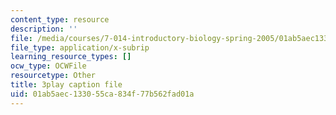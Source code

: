 ```yaml
---
content_type: resource
description: ''
file: /media/courses/7-014-introductory-biology-spring-2005/01ab5aec133055ca834f77b562fad01a_uQRTFmC5_GA.vtt
file_type: application/x-subrip
learning_resource_types: []
ocw_type: OCWFile
resourcetype: Other
title: 3play caption file
uid: 01ab5aec-1330-55ca-834f-77b562fad01a
---
```

